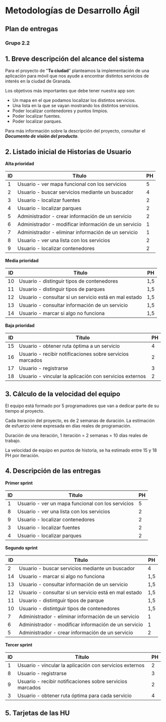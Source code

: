 # Metodologías de Desarrollo Ágil

## Plan de entregas

### Grupo 2.2



## 1. Breve descripción del alcance del sistema

Para el proyecto de "**Tu ciudad**" planteamos la implementación de una aplicación para móvil que nos ayude a encontrar distintos servicios de interés en la ciudad de Granada.

Los objetivos más importantes que debe tener nuestra app son:
+ Un mapa en el que podamos localizar los distintos servicios.
+ Una lista en la que se vayan mostrando los distintos servicios.
+ Poder localizar contenedores y puntos limpios.
+ Poder localizar fuentes.
+ Poder localizar parques.

Para más información sobre la descripción del proyecto, consultar el ***Documento de visión del producto***.

## 2. Listado inicial de Historias de Usuario

**Alta prioridad**

| ID   | Título                                               | PH   |
| ---- | ---------------------------------------------------- | ---- |
| 1    | Usuario - ver mapa funcional con los servicios       | 5    |
| 2    | Usuario - buscar servicios mediante un buscador      | 4  |
| 3    | Usuario - localizar fuentes                          | 2    |
| 4    | Usuario - localizar parques                          | 2    |
| 5    | Administrador - crear información de un servicio     | 2  |
| 6    | Administrador - modificar información de un servicio | 1  |
| 7    | Administrador - eliminar información de un servicio  | 1  |
| 8    | Usuario - ver una lista con los servicios            | 2    |
| 9    | Usuario - localizar contenedores                     | 2    |

**Media prioridad**

| ID   | Título                                                | PH   |
| ---- | ----------------------------------------------------- | ---- |
| 10   | Usuario - distinguir tipos de contenedores             | 1,5    |
| 11   | Usuario - distinguir tipos de parques                 | 1,5    |
| 12   | Usuario - consultar si un servicio está en mal estado | 1,5  |
| 13   | Usuario - consultar información de un servicio        | 1,5  |
| 14   | Usuario - marcar si algo no funciona                  | 1,5    |

**Baja prioridad**

| ID   | Título                                                    | PH   |
| ---- | --------------------------------------------------------- | ---- |
| 15   | Usuario - obtener ruta óptima a un servicio               | 4   |
| 16   | Usuario - recibir notificaciones sobre servicios marcados | 2  |
| 17   | Usuario - registrarse                                     | 3  |
| 18   | Usuario - vincular la aplicación con servicios externos   | 2  |



## 3. Cálculo de la velocidad del equipo

El equipo está formado por 5 programadores que van a dedicar parte de su tiempo al proyecto.

Cada iteración del proyecto, es de 2 semanas de duración.
La estimación de esfuerzo viene expresada en días reales de programación.

Duración de una iteración,
    1 iteración = 2 semanas = 10 días reales de trabajo.

La velocidad de equipo en puntos de historia,
    se ha estimado entre 15 y 18 PH por iteración.



## 4. Descripción de las entregas

**Primer sprint**

| ID   | Título                                            | PH   |
| ---- | ------------------------------------------------- | ---- |
| 1    | Usuario - ver un mapa funcional con los servicios | 5    |
| 8    | Usuario - ver una lista con los servicios         | 2    |
| 9    | Usuario - localizar contenedores                  | 2    |
| 3    | Usuario - localizar fuentes                       | 2    |
| 4    | Usuario - localizar parques                       | 2    |


**Segundo sprint**

| ID   | Título                                            | PH   |
| ---- | ------------------------------------------------- | ---- |
| 2    | Usuario - buscar servicios mediante un buscador   | 4    |
| 14    | Usuario - marcar si algo no funciona              | 1,5    |
| 13   | Usuario - consultar información de un servicio    | 1,5    |
| 12    | Usuario - consultar si un servicio está en mal estado  | 1,5  |
| 11    | Usuario - distintguir tipos de parque             | 1,5    |
| 10   | Usuario - distintguir tipos de contenedores       | 1,5    |
| 7    | Administrador - eliminar información de un servicio   | 1    |
| 6    | Administrador - modificar información de un servicio  | 1    |
| 5    | Administrador - crear información de un servicio    | 2    |


**Tercer sprint**

| ID   | Título                                            | PH   |
| ---- | ------------------------------------------------- | ---- |
| 1    | Usuario - vincular la aplicación con servicios externos | 2    |
| 8    | Usuario - registrarse         | 3    |
| 9    | Usuario - recibir notificaciones sobre servicios marcados| 2  |
| 3    | Usuario - obtener ruta óptima para cada servicio      | 4    |


## 5. Tarjetas de las HU

